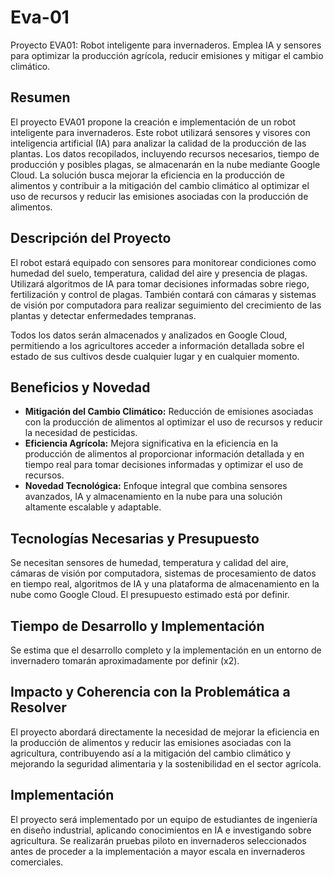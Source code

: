 # Eva-01
 Proyecto EVA01: Robot inteligente para invernaderos. Emplea IA y sensores para optimizar la producción agrícola, reducir emisiones y mitigar el cambio climático.

## Resumen

El proyecto EVA01 propone la creación e implementación de un robot inteligente para invernaderos. Este robot utilizará sensores y visores con inteligencia artificial (IA) para analizar la calidad de la producción de las plantas. Los datos recopilados, incluyendo recursos necesarios, tiempo de producción y posibles plagas, se almacenarán en la nube mediante Google Cloud. La solución busca mejorar la eficiencia en la producción de alimentos y contribuir a la mitigación del cambio climático al optimizar el uso de recursos y reducir las emisiones asociadas con la producción de alimentos. 

## Descripción del Proyecto

El robot estará equipado con sensores para monitorear condiciones como humedad del suelo, temperatura, calidad del aire y presencia de plagas. Utilizará algoritmos de IA para tomar decisiones informadas sobre riego, fertilización y control de plagas. También contará con cámaras y sistemas de visión por computadora para realizar seguimiento del crecimiento de las plantas y detectar enfermedades tempranas.

Todos los datos serán almacenados y analizados en Google Cloud, permitiendo a los agricultores acceder a información detallada sobre el estado de sus cultivos desde cualquier lugar y en cualquier momento.

## Beneficios y Novedad

- **Mitigación del Cambio Climático:** Reducción de emisiones asociadas con la producción de alimentos al optimizar el uso de recursos y reducir la necesidad de pesticidas.
- **Eficiencia Agrícola:** Mejora significativa en la eficiencia en la producción de alimentos al proporcionar información detallada y en tiempo real para tomar decisiones informadas y optimizar el uso de recursos.
- **Novedad Tecnológica:** Enfoque integral que combina sensores avanzados, IA y almacenamiento en la nube para una solución altamente escalable y adaptable.

## Tecnologías Necesarias y Presupuesto

Se necesitan sensores de humedad, temperatura y calidad del aire, cámaras de visión por computadora, sistemas de procesamiento de datos en tiempo real, algoritmos de IA y una plataforma de almacenamiento en la nube como Google Cloud. El presupuesto estimado está por definir.

## Tiempo de Desarrollo y Implementación

Se estima que el desarrollo completo y la implementación en un entorno de invernadero tomarán aproximadamente por definir (x2).

## Impacto y Coherencia con la Problemática a Resolver

El proyecto abordará directamente la necesidad de mejorar la eficiencia en la producción de alimentos y reducir las emisiones asociadas con la agricultura, contribuyendo así a la mitigación del cambio climático y mejorando la seguridad alimentaria y la sostenibilidad en el sector agrícola.

## Implementación

El proyecto será implementado por un equipo de estudiantes de ingeniería en diseño industrial, aplicando conocimientos en IA e investigando sobre agricultura. Se realizarán pruebas piloto en invernaderos seleccionados antes de proceder a la implementación a mayor escala en invernaderos comerciales.
